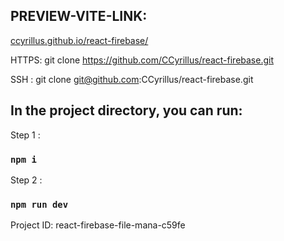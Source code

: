 ## PREVIEW-VITE-LINK:
[ccyrillus.github.io/react-firebase/](https://ccyrillus.github.io/react-firebase/)

 HTTPS:
git clone https://github.com/CCyrillus/react-firebase.git

 SSH :
git clone git@github.com:CCyrillus/react-firebase.git

## In the project directory, you can run:

Step 1 : 
### `npm i` 

Step 2 :
### `npm run dev`


Project ID:
react-firebase-file-mana-c59fe
